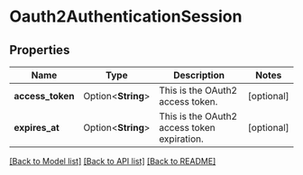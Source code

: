 # Oauth2AuthenticationSession

## Properties

Name | Type | Description | Notes
------------ | ------------- | ------------- | -------------
**access_token** | Option<**String**> | This is the OAuth2 access token. | [optional]
**expires_at** | Option<**String**> | This is the OAuth2 access token expiration. | [optional]

[[Back to Model list]](../README.md#documentation-for-models) [[Back to API list]](../README.md#documentation-for-api-endpoints) [[Back to README]](../README.md)


